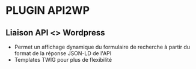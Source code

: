 # PLUGIN API2WP

## Liaison API <> Wordpress

- Permet un affichage dynamique du formulaire de recherche à partir du format de la réponse JSON-LD de l'API
- Templates TWIG pour plus de flexibilité
